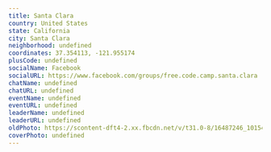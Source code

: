 ```yaml
---
title: Santa Clara
country: United States
state: California
city: Santa Clara
neighborhood: undefined
coordinates: 37.354113, -121.955174
plusCode: undefined
socialName: Facebook
socialURL: https://www.facebook.com/groups/free.code.camp.santa.clara
chatName: undefined
chatURL: undefined
eventName: undefined
eventURL: undefined
leaderName: undefined
leaderURL: undefined
oldPhoto: https://scontent-dft4-2.xx.fbcdn.net/v/t31.0-8/16487246_10154555617494081_8723300395177677824_o.jpg?oh=4c881ce523638a5b70efae367009d90b&oe=594C9D55
coverPhoto: undefined
---
```

